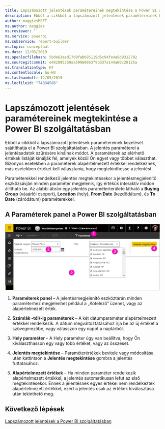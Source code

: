 ```yaml
---
title: Lapszámozott jelentések paramétereinek megtekintése a Power BI szolgáltatásban
description: Ebből a cikkből a lapszámozott jelentések paramétereinek kezelését sajátíthatja el a Power BI szolgáltatásban.
author: maggiesMSFT
ms.author: maggies
ms.reviewer: ''
ms.service: powerbi
ms.subservice: report-builder
ms.topic: conceptual
ms.date: 12/03/2019
ms.openlocfilehash: 50de63aed17d9fab695119d5c94fa4a5d9312702
ms.sourcegitcommit: e492895259aa39960063f9b337a144a60c20125a
ms.translationtype: HT
ms.contentlocale: hu-HU
ms.lasthandoff: 12/05/2019
ms.locfileid: "74834586"
---
```

# <a name="view-parameters-for-paginated-reports-in-the-power-bi-service"></a>Lapszámozott jelentések paramétereinek megtekintése a Power BI szolgáltatásban

Ebből a cikkből a lapszámozott jelentések paramétereinek kezelését sajátíthatja el a Power BI szolgáltatásban.  A jelentés paraméterei a jelentésadatok szűrésére kínálnak módot. A paraméterek az elérhető értékek listáját kínálják fel, amelyek közül Ön egyet vagy többet választhat. Bizonyos esetekben a paraméterek alapértelmezett értékkel rendelkeznek, más esetekben értéket kell választania, hogy megtekinthesse a jelentést.  

Paraméterekkel rendelkező jelentés megtekintésekor a jelentésmegjelenítő eszközsávján minden paraméter megjelenik, így értékük interaktív módon állítható be. Az alábbi ábrán egy jelentés paraméterterülete látható a **Buying Group** (vásárlói csoport), **Location** (hely), **From Date** (kezdődátum), és **To Date** (záródátum) paraméterekkel.  

## <a name="parameters-pane-in-the-power-bi-service"></a>A Paraméterek panel a Power BI szolgáltatásban

![Paraméterekkel rendelkező lapszámozott jelentés megtekintése](media/paginated-reports-view-parameters/power-bi-paginated-view-parameters.png)
  
1.  **Paraméterek panel** – A jelentésmegjelenítő eszköztárán minden paraméterhez megjelenhet például a „Kötelező” üzenet, vagy az alapértelmezett érték.    
  
2.  **Számlák -tól/-ig paraméterek** – A két dátumparaméter alapértelmezett értékkel rendelkezik. A dátum megváltoztatásához írja be az új értéket a szövegmezőbe, vagy válasszon egy napot a naptárból.  
  
3.  **Hely paraméter** – A Hely paraméter úgy van beállítva, hogy Ön kiválaszthasson egy vagy több értéket, vagy az összeset. 
  
4.  **Jelentés megtekintése** – Paraméterértékek bevitele vagy módosítása után kattintson a **Jelentés megtekintése** gombra a jelentés futtatásához. 

5. **Alapértelmezett értékek** – Ha minden paraméter rendelkezik alapértelmezett értékkel, a jelentés automatikusan lefut az első megtekintésekor. Ennek a jelentésnek egyes értékei nem rendelkeztek alapértelmezett értékkel, ezért a jelentés csak az értékek kiválasztása után tekinthető meg.  

## <a name="next-steps"></a>Következő lépések

[Lapszámozott jelentések a Power BI szolgáltatásban](end-user-paginated-report.md)
